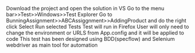 Download the project and open the solution in VS
Go to the menu bar>>Test>>Windows>>Test Explorer
Go to BunningAssignment>>ABCAssiggnment>>AddingProduct and do the right click
Select Run selected Tests
Test will run in Firefox
User will only need to change the environment or URLS from App.config and it will be applied to code
This test has been designed using BDD(specflow) and Selenium webdriver as main tool for automation

